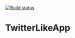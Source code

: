 [![Build status](https://ci.appveyor.com/api/projects/status/0j757sjybqs0y5lu?svg=true)](https://ci.appveyor.com/project/puhabg/twitterlikeapp)
# TwitterLikeApp